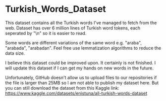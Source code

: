 # Turkish_Words_Dataset


This dataset contains all the Turkish words I've managed to fetch from the web. Dataset has over 6 million lines of Turkish word tokens, each seperated by "\n" so it is easier to read.

Some words are different variations of the same word e.g. "araba", "arabada", "arabadan". Feel free use lemmatization algorithms to reduce the data size.

I believe this dataset could be improved upon. It certainly is not finished. I will update this dataset if I can get my hands on new words in the future.

Unfortunately, GitHub doesn't allow us to upload files to our repositories if the file is larger than 25MB so I am not able to publish my dataset here. But you can still download the dataset from this Kaggle link: https://www.kaggle.com/datasets/enistuna/all-turkish-words-dataset
